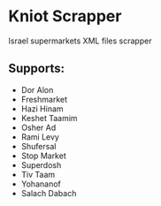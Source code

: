 # Kniot Scrapper

Israel supermarkets XML files scrapper


## Supports:
* Dor Alon
* Freshmarket
* Hazi Hinam
* Keshet Taamim
* Osher Ad
* Rami Levy
* Shufersal
* Stop Market
* Superdosh
* Tiv Taam
* Yohananof
* Salach Dabach